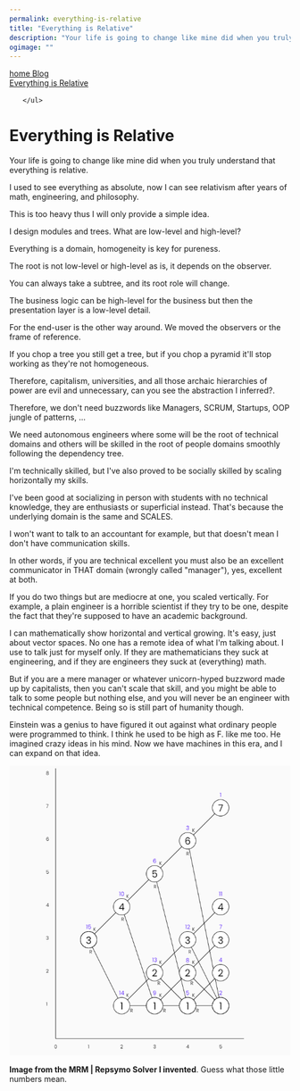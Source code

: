 ```yaml
---
permalink: everything-is-relative
title: "Everything is Relative"
description: "Your life is going to change like mine did when you truly understand that everything is relative."
ogimage: ""
---
```



<nav>
  <a class="home" href="/">
    <span class="material-symbols-rounded">
      home
    </span>
    <span>
      Blog
    </span>
  </a>
  <div class="article">
    <a class="title" href="#">
      Everything is Relative
    </a>
    <ul>
      
    </ul>
  </div>
</nav>

<!-- Copyright (c) 2022 Tobias Briones. All rights reserved. -->
<!-- SPDX-License-Identifier: CC-BY-4.0 -->
<!-- This file is part of https://github.com/tobiasbriones/blog -->

# Everything is Relative

Your life is going to change like mine did when you truly understand that
everything is relative.

I used to see everything as absolute, now I can see relativism after years of
math, engineering, and philosophy.

This is too heavy thus I will only provide a simple idea.

I design modules and trees. What are low-level and high-level?

Everything is a domain, homogeneity is key for pureness.

The root is not low-level or high-level as is, it depends on the observer.

You can always take a subtree, and its root role will change.

The business logic can be high-level for the business but then the presentation
layer is a low-level detail.

For the end-user is the other way around. We moved the observers or the frame of
reference.

If you chop a tree you still get a tree, but if you chop a pyramid it'll stop
working as they're not homogeneous.

Therefore, capitalism, universities, and all those archaic hierarchies of power
are evil and unnecessary, can you see the abstraction I inferred?.

Therefore, we don't need buzzwords like Managers, SCRUM, Startups, OOP jungle of
patterns, ...

We need autonomous engineers where some will be the root of technical domains
and others will be skilled in the root of people domains smoothly following the
dependency tree.

I'm technically skilled, but I've also proved to be socially skilled by scaling
horizontally my skills.

I've been good at socializing in person with students with no technical
knowledge, they are enthusiasts or superficial instead. That's because the
underlying domain is the same and SCALES.

I won't want to talk to an accountant for example, but that doesn't mean I don't
have communication skills.

In other words, if you are technical excellent you must also be an excellent
communicator in THAT domain (wrongly called "manager"), yes, excellent at both.

If you do two things but are mediocre at one, you scaled vertically. For
example, a plain engineer is a horrible scientist if they try to be one, despite
the fact that they're supposed to have an academic background.

I can mathematically show horizontal and vertical growing. It's easy, just about
vector spaces. No one has a remote idea of what I'm talking about. I use to talk
just for myself only. If they are mathematicians they suck at engineering, and
if they are engineers they suck at (everything) math.

But if you are a mere manager or whatever unicorn-hyped buzzword made up by
capitalists, then you can't scale that skill, and you might be able to talk to
some people but nothing else, and you will never be an engineer with technical
competence. Being so is still part of humanity though.

Einstein was a genius to have figured it out against what ordinary people were
programmed to think. I think he used to be high as F. like me too. He imagined
crazy ideas in his mind. Now we have machines in this era, and I can expand on
that idea.

![Drawing Order](drawing-order.png)

**Image from the MRM | Repsymo Solver I invented**. Guess what those little 
numbers mean.


